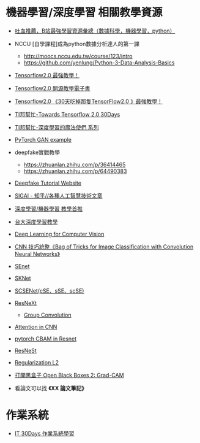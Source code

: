 # **機器學習/深度學習 相關教學資源**

- [吐血推薦，B站最強學習資源彙總（數據科學，機器學習，python）](https://bangqu.com/8me24e.html?fbclid=IwAR2ZHJHB6H3QSGNia6z1ty6ZCVEg0RRg4KRcIXnJ4c1uu6zoGOWoXQMiI4U)

- NCCU [自學課程]成為python數據分析達人的第一課
    - http://moocs.nccu.edu.tw/course/123/intro
    - https://github.com/yenlung/Python-3-Data-Analysis-Basics

- [Tensorflow2.0 最強教學！](https://zhuanlan.zhihu.com/c_109102186304362496)

- [Tensorflow2.0 開源教學電子書](https://bangqu.com/6K13Q9.html)

- [Tensorflow2.0 《30天吃掉那隻TensorFlow2.0 》最強教學！](https://github.com/lyhue1991/eat_tensorflow2_in_30_days)

- [TI邦幫忙-Towards Tensorflow 2.0 30Days](https://ithelp.ithome.com.tw/users/20119971/ironman/2254)

- [TI邦幫忙-深度學習的魔法使們 系列](https://ithelp.ithome.com.tw/users/20112540/ironman/2064?page=1)

- [PyTorch GAN example](https://github.com/eriklindernoren/PyTorch-GAN)

- deepfake實戰教學
    - https://zhuanlan.zhihu.com/p/36414465
    - https://zhuanlan.zhihu.com/p/64490383

- [Deepfake Tutorial Website](https://www.deepfakescn.com/)

- [SIGAI - 知乎//各種人工智慧技術文章](https://zhuanlan.zhihu.com/c_201634018)

- [深度學習/機器學習 教學首推](https://www.youtube.com/channel/UC2ggjtuuWvxrHHHiaDH1dlQ)

- [台大深度學習教學](https://www.csie.ntu.edu.tw/~yvchen/f106-adl/syllabus.html)

- [Deep Learning for Computer Vision](https://dvl.in.tum.de/teaching/)
- [CNN 技巧統整《Bag of Tricks for Image Classification with Convolution Neural Networks》](https://arxiv.org/pdf/1812.01187v2.pdf)
- [SEnet](https://medium.com/@hupinwei/%E6%B7%B1%E5%BA%A6%E5%AD%B8%E7%BF%92-senet-squeeze-and-excitation-networks-52ad0a7fd307)
- [SKNet](https://www.twblogs.net/a/5cc87d09bd9eee1ac30b7d64)
- [SCSENet(cSE、sSE、scSE)](https://blog.csdn.net/XX_123_1_RJ/article/details/87928935)
- [ResNeXt](https://medium.com/@hupinwei/resnext%E7%B6%B2%E8%B7%AF-31c76e4d3409)
  - [Group Convolution](https://blog.csdn.net/zhangjunhit/article/details/90763234?utm_medium=distribute.pc_aggpage_search_result.none-task-blog-2~all~first_rank_v2~rank_v25-1-90763234.nonecase&utm_term=%E5%88%86%E7%BB%84%E5%8D%B7%E7%A7%AF)
- [Attention in CNN](https://zhuanlan.zhihu.com/p/96975064)
- [pytorch CBAM in Resnet](https://zhuanlan.zhihu.com/p/99261200)
- [ResNeSt](https://www.codenong.com/cs106434314/)
- [Regularization L2](https://blog.csdn.net/guyuealian/article/details/88426648)
- [打開黑盒子 Open Black Boxes 2: Grad-CAM](https://medium.com/jarvis-toward-intelligence/%E6%89%93%E9%96%8B%E9%BB%91%E7%9B%92%E5%AD%90-open-black-boxes-2-1ec6a313f5e9)

- 看論文可以找 **《XX 論文筆記》**

# 作業系統
- [IT 30Days 作業系統學習](https://ithelp.ithome.com.tw/users/20112132/ironman/1884)